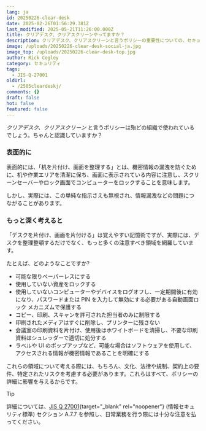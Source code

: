 ```yaml
---
lang: ja
id: 20250226-clear-desk
date: 2025-02-26T01:56:29.381Z
last_modified: 2025-05-21T11:26:00.000Z
title: クリアデスク、クリアスクリーンやってますか？
description: クリアデスク、クリアスクリーンと言うポリシーの重要性についての、セキュリティ 記事
image: /uploads/20250226-clear-desk-social-ja.jpg
image_top: /uploads/20250226-clear-desk-top.jpg
author: Rick Cogley
category: セキュリティ
tags:
  - JIS-Q-27001
oldUrl:
  - /2505cleardeskj/
comments: {}
draft: false
hot: false
featured: false
---
```

*クリアデスク、クリアスクリーン* と言うポリシーは殆どの組織で使われているでしょう。ちゃんと認識していますか？

<!--more-->

### 表面的に
表面的には、「机を片付け、画面を整理する」とは、機密情報の漏洩を防ぐために、机や作業エリアを清潔に保ち、画面に表示されている内容に注意し、スクリーンセーバーやロック画面でコンピューターをロックすることを意味します。

しかし、実際には、この単純な指示さえも無視され、情報漏洩などの問題につながることがあります。 

### もっと深く考えると

「デスクを片付け、画面を片付ける」は覚えやすい記憶術ですが、実際には、デスクを整理整頓するだけでなく、もっと多くの注意すべき領域を網羅しています。

たとえば、どのようなことですか?

* 可能な限りペーパーレスにする
* 使用していない資産をロックする
* 使用していないコンピューターやデバイスをログオフし、一定期間後に有効になり、パスワードまたは PIN を入力して無効にする必要がある自動画面ロック メカニズムで保護する
* コピー、印刷、スキャンを許可された担当者のみに制限する
* 印刷されたメディアはすぐに削除し、プリンターに残さない
* 会議室の印刷資料を片付け、使用後はホワイトボードを清掃し、不要な印刷資料はシュレッダーで適切に処分する
* ラベルや UI のポップアップなど、可能な場合はソフトウェアを使用して、アクセスされる情報が機密情報であることを明確にする

これらの領域について考える際には、もちろん、文化、法律や規制、契約上の要件、特定されたリスクを考慮する必要があります。これらはすべて、ポリシーの詳細に影響を与えるからです。

> [!tip]
>
> 詳細については、[JIS Q 27001](https://webdesk.jsa.or.jp/books/W11M0090/index/?bunsyo_id=JIS+Q+27001%3A2023){target="_blank" rel="noopener"} (情報セキュリティ標準) セクション A.7.7 を参照し、日常業務を行う際には十分な注意を払ってください。
